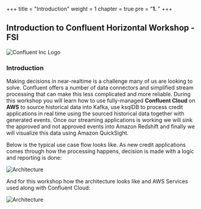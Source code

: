 +++
title = "Introduction"
weight = 1
chapter = true
pre = "<b>1. </b>"
+++

## Introduction to Confluent Horizontal Workshop - FSI

![Confluent Inc Logo](/images/intro/Confluent-logo.png)
### Introduction

Making decisions in near-realtime is a challenge many of us are looking to solve.  Confluent offers a number of data connectors and simplified stream processing that can make this less complicated and more reliable.  During this workshop you will learn how to use fully-managed **Confluent Cloud** on **AWS** to source historical data into Kafka, use ksqlDB to process credit applications in real time using the sourced historical data together with generated events.  Once our streaming applications is working we will sink the approved and not approved events into Amazon Redshift and finally we will visualize this data using Amazon QuickSight.



Below is the typical use case flow looks like. As new credit applications comes through how the processing happens, decision is made with a logic and reporting is done:

![Architecture](/images/intro/GenericFlow.png)

And for this workshop how the architecture looks like and AWS Services used along with Confluent Cloud:

![Architecture](/images/intro/Arch.png)
